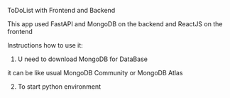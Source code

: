 ToDoList with Frontend and Backend

This app used FastAPI and MongoDB on the backend and ReactJS on the frontend

Instructions how to use it:

1. U need to download MongoDB for DataBase

it can be like usual MongoDB Community or MongoDB Atlas

2. To start python environment
   

